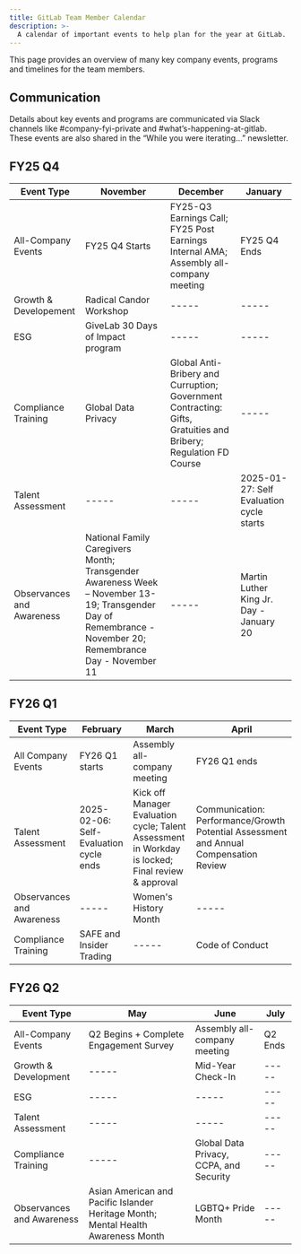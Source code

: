 ```yaml
---
title: GitLab Team Member Calendar
description: >-
  A calendar of important events to help plan for the year at GitLab.
---
```


This page provides an overview of many key company events, programs and timelines for the team members.

## Communication

Details about key events and programs are communicated via Slack channels like #company-fyi-private and #what’s-happening-at-gitlab. These events are also shared in the “While you were iterating…” newsletter.

## FY25 Q4

| Event Type | November | December | January |
| ----- | ----- | ----- | ----- |
| All-Company Events | FY25 Q4 Starts | FY25-Q3 Earnings Call; FY25 Post Earnings Internal AMA; Assembly all- company meeting | FY25 Q4 Ends |
| Growth & Developement | Radical Candor Workshop| ----- | ----- |
| ESG | GiveLab 30 Days of Impact program | ----- | ----- |
| Compliance Training | Global Data Privacy | Global Anti-Bribery and Curruption; Government Contracting: Gifts, Gratuities and Bribery; Regulation FD Course | ----- |
| Talent Assessment | ----- | ----- | 2025-01-27: Self Evaluation cycle starts |
| Observances and Awareness | National Family Caregivers Month; Transgender Awareness Week – November 13-19; Transgender Day of Remembrance - November 20;  Remembrance Day - November 11 | ----- | Martin Luther King Jr. Day - January 20 |

## FY26 Q1

| Event Type | February | March | April |
| ----- | ----- | ----- | ----- |
| All Company Events | FY26 Q1 starts | Assembly all-company meeting | FY26 Q1 ends |
| Talent Assessment | 2025-02-06: Self-Evaluation cycle ends | Kick off Manager Evaluation cycle; Talent Assessment in Workday is locked; Final review & approval | Communication: Performance/Growth Potential Assessment and Annual Compensation Review |
| Observances and Awareness | ----- | Women's History Month | ----- |
| Compliance Training | SAFE and Insider Trading | ----- | Code of Conduct |

## FY26 Q2

| Event Type | May | June | July |
| ----- | ----- | ----- | ----- |
| All-Company Events | Q2 Begins + Complete Engagement Survey | Assembly all-company meeting | Q2 Ends |
| Growth & Development | ----- | Mid-Year Check-In | ----- |
| ESG | ----- | ----- | ----- |
| Talent Assessment | ----- | ----- | ----- |
| Compliance Training | ----- | Global Data Privacy, CCPA, and Security | ----- |
| Observances and Awareness | Asian American and Pacific Islander Heritage Month; Mental Health Awareness Month | LGBTQ+ Pride Month | ----- |
